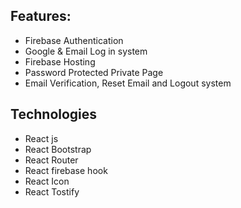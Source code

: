 
## Features:

- Firebase Authentication
- Google & Email Log in system
- Firebase Hosting
- Password Protected Private Page
- Email Verification, Reset Email and Logout system

## Technologies

- React js
- React Bootstrap
- React Router
- React firebase hook
- React Icon
- React Tostify
